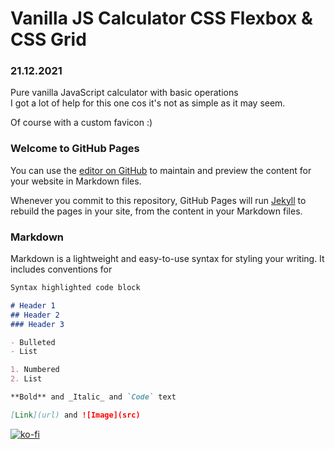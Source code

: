# Vanilla JS Calculator CSS Flexbox & CSS Grid
### 21.12.2021

Pure vanilla JavaScript calculator with basic operations <br>
I got a lot of help for this one cos it's not as simple as it may seem.

Of course with a custom favicon :) 

### Welcome to GitHub Pages

You can use the [editor on GitHub](https://github.com/estherwhite-wd/coursera-test/edit/master/README.md) to maintain and preview the content for your website in Markdown files.

Whenever you commit to this repository, GitHub Pages will run [Jekyll](https://jekyllrb.com/) to rebuild the pages in your site, from the content in your Markdown files.

### Markdown

Markdown is a lightweight and easy-to-use syntax for styling your writing. It includes conventions for

```markdown
Syntax highlighted code block

# Header 1
## Header 2
### Header 3

- Bulleted
- List

1. Numbered
2. List

**Bold** and _Italic_ and `Code` text

[Link](url) and ![Image](src)
```

[![ko-fi](https://ko-fi.com/img/githubbutton_sm.svg)](https://ko-fi.com/N4N86M8BO)
